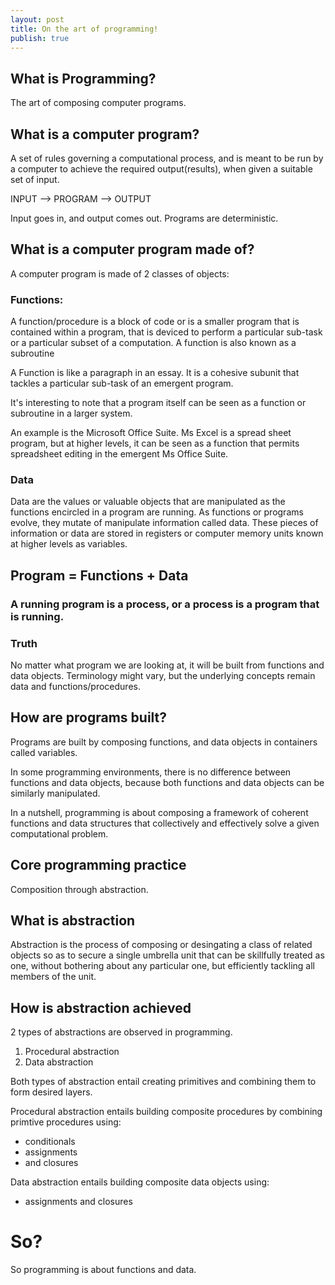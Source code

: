 ```yaml
---
layout: post
title: On the art of programming!
publish: true
---
```


## What is Programming?<a id="orgheadline1"></a>

The art of composing computer programs.

## What is a computer program?<a id="orgheadline2"></a>

A set of rules governing a computational process, and is meant to be run by a
computer to achieve the required output(results), when given a suitable set of
input.

INPUT &#x2014;> PROGRAM &#x2014;> OUTPUT

Input goes in, and output comes out. Programs are deterministic.

## What is a computer program made of?<a id="orgheadline5"></a>

A computer program is made of 2 classes of objects:

### Functions:<a id="orgheadline3"></a>

A function/procedure is a block of code or is a smaller program that is
contained within a program, that is deviced to perform a particular
sub-task or a particular subset of a computation. A function is also known
as a subroutine

A Function is like a paragraph in an essay. It is a cohesive subunit that
tackles a particular sub-task of an emergent program.

It's interesting to note that a program itself can be seen as a function or
subroutine in a larger system.

An example is the Microsoft Office Suite. Ms Excel is a spread sheet
program, but at higher levels, it can be seen as a function that permits
spreadsheet editing in the emergent Ms Office Suite.

### Data<a id="orgheadline4"></a>

Data are the values or valuable objects that are manipulated as the functions encircled in a
program are running. As functions or programs evolve, they mutate of
manipulate information called data. These pieces of information or data are
stored in registers or computer memory units known at higher levels as
variables.

## Program = Functions + Data<a id="orgheadline8"></a>

### A running program is a process, or a process is a program that is running.<a id="orgheadline6"></a>

### Truth<a id="orgheadline7"></a>

No matter what program we are looking at, it will be built from functions and data
objects. Terminology might vary, but the underlying concepts remain data and
functions/procedures.

## How are programs built?<a id="orgheadline9"></a>

Programs are built by composing functions, and data objects in containers called
variables.

In some programming environments, there is no difference between functions and
data objects, because both functions and data objects can be similarly
manipulated.

In a nutshell, programming is about composing a framework of coherent functions
and data structures that collectively and effectively solve a given
computational problem.

## Core programming practice<a id="orgheadline10"></a>

Composition through abstraction.

## What is abstraction<a id="orgheadline11"></a>

Abstraction is the process of composing or desingating a class of related
objects so as to secure a single umbrella unit that can be skillfully treated as
one, without bothering about any particular one, but efficiently tackling all
members of the unit.

## How is abstraction achieved<a id="orgheadline12"></a>

2 types of abstractions are observed in programming.

1.  Procedural abstraction
2.  Data abstraction

Both types of abstraction entail creating primitives and combining them to form
desired layers.

Procedural abstraction entails building composite procedures by combining
primtive procedures using:

-   conditionals
-   assignments
-   and closures

Data abstraction entails building composite data objects using:

-   assignments and closures

# So?<a id="orgheadline14"></a>

So programming is about functions and data.

